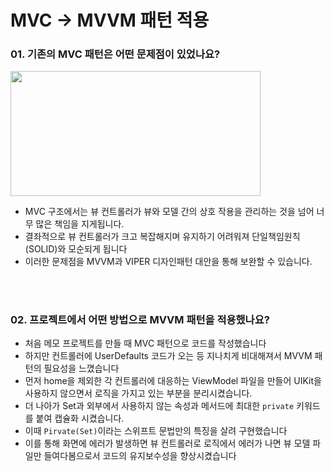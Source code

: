 
# MVC → MVVM 패턴 적용


### 01. 기존의 MVC 패턴은 어떤 문제점이 있었나요?

<img src="https://f4n3x6c5.stackpathcdn.com/article/design-pattern-1-mvc/Images/61.gif" width="400" height="200">

- MVC 구조에서는 뷰 컨트롤러가 뷰와 모델 간의 상호 작용을 관리하는 것을 넘어 너무 많은 책임을 지게됩니다.
- 결좌적으로 뷰 컨트롤러가 크고 복잡해지며 유지하기 어려워져 단일책임원칙(SOLID)와 모순되게 됩니다
- 이러한 문제점을 MVVM과 VIPER 디자인패턴 대안을 통해 보완할 수 있습니다.

<br/>

#

### 02. 프로젝트에서 어떤 방법으로 MVVM 패턴을 적용했나요?

- 처음 메모 프로젝트를 만들 때 MVC 패턴으로 코드를 작성했습니다
- 하지만 컨트롤러에 UserDefaults 코드가 오는 등 지나치게 비대해져서 MVVM 패턴의 필요성을 느꼈습니다
- 먼저 home을 제외한 각 컨트롤러에 대응하는 ViewModel 파일을 만들어 UIKit을 사용하지 않으면서 로직을 가지고 있는 부분을 분리시켰습니다.
- 더 나아가 Set과 외부에서 사용하지 않는 속성과 메서드에 최대한 `private` 키워드를 붙여 캡슐화 시켰습니다.
- 이때 `Pirvate(Set)`이라는 스위프트 문법만의 특징을 살려 구현했습니다
- 이를 통해 화면에 에러가 발생하면 뷰 컨트롤러로 로직에서 에러가 나면 뷰 모델 파일만 들여다봄으로서 코드의 유지보수성을 향상시켰습니다
